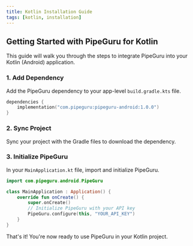 ```yaml
---
title: Kotlin Installation Guide
tags: [kotlin, installation]
---
```


## Getting Started with PipeGuru for Kotlin

This guide will walk you through the steps to integrate PipeGuru into your Kotlin (Android) application.

### 1. Add Dependency

Add the PipeGuru dependency to your app-level `build.gradle.kts` file.

```kotlin
dependencies {
    implementation("com.pipeguru:pipeguru-android:1.0.0")
}
```

### 2. Sync Project

Sync your project with the Gradle files to download the dependency.

### 3. Initialize PipeGuru

In your `MainApplication.kt` file, import and initialize PipeGuru.

```kotlin
import com.pipeguru.android.PipeGuru

class MainApplication : Application() {
    override fun onCreate() {
        super.onCreate()
        // Initialize PipeGuru with your API key
        PipeGuru.configure(this, "YOUR_API_KEY")
    }
}
```

That's it! You're now ready to use PipeGuru in your Kotlin project.

